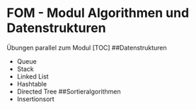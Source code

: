 # FOM - Modul Algorithmen und Datenstrukturen
Übungen parallel zum Modul
[TOC]
##Datenstrukturen
- Queue
- Stack
- Linked List
- Hashtable
- Directed Tree
##Sortieralgorithmen
- Insertionsort